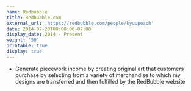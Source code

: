 ```yaml
---
name: Redbubble
title: Redbubble.com
external_url: 'https://redbubble.com/people/kyuupeach'
date: 2014-07-20T00:00:00-07:00
display_date: 2014 - Present
weight: '50'
printable: true
display: true
---
```

* Generate piecework income by creating original art that customers purchase by selecting from a variety of merchandise to which my designs are transferred and then fulfilled by the RedBubble website
